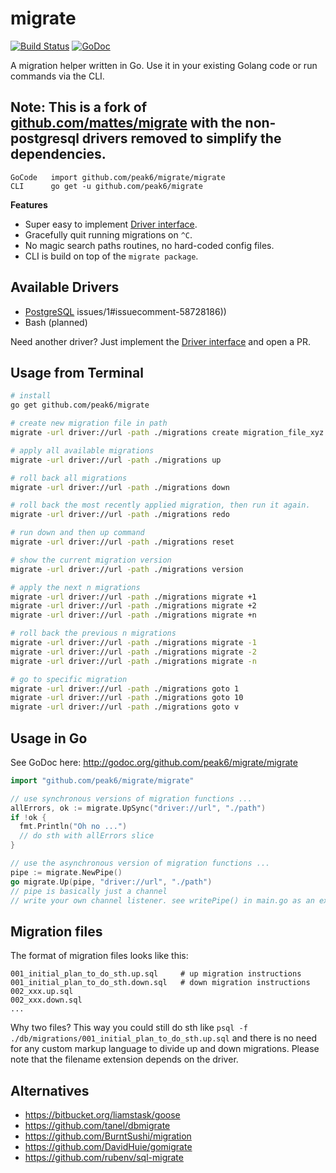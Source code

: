 # migrate

[![Build Status](https://travis-ci.org/peak6/migrate.svg?branch=master)](https://travis-ci.org/peak6/migrate)
[![GoDoc](https://godoc.org/github.com/peak6/migrate?status.svg)](https://godoc.org/github.com/peak6/migrate)

A migration helper written in Go. Use it in your existing Golang code 
or run commands via the CLI. 

## Note: This is a fork of [github.com/mattes/migrate](github.com/mattes/migrate) with the non-postgresql drivers removed to simplify the dependencies.

```
GoCode   import github.com/peak6/migrate/migrate
CLI      go get -u github.com/peak6/migrate
```

__Features__

* Super easy to implement [Driver interface](http://godoc.org/github.com/peak6/migrate/driver#Driver).
* Gracefully quit running migrations on ``^C``.
* No magic search paths routines, no hard-coded config files.
* CLI is build on top of the ``migrate package``.


## Available Drivers

 * [PostgreSQL](https://github.com/peak6/migrate/tree/master/driver/postgres)
issues/1#issuecomment-58728186))
 * Bash (planned)

Need another driver? Just implement the [Driver interface](http://godoc.org/github.com/peak6/migrate/driver#Driver) and open a PR.


## Usage from Terminal

```bash
# install
go get github.com/peak6/migrate

# create new migration file in path
migrate -url driver://url -path ./migrations create migration_file_xyz

# apply all available migrations
migrate -url driver://url -path ./migrations up

# roll back all migrations
migrate -url driver://url -path ./migrations down

# roll back the most recently applied migration, then run it again.
migrate -url driver://url -path ./migrations redo

# run down and then up command
migrate -url driver://url -path ./migrations reset

# show the current migration version
migrate -url driver://url -path ./migrations version

# apply the next n migrations
migrate -url driver://url -path ./migrations migrate +1
migrate -url driver://url -path ./migrations migrate +2
migrate -url driver://url -path ./migrations migrate +n

# roll back the previous n migrations
migrate -url driver://url -path ./migrations migrate -1
migrate -url driver://url -path ./migrations migrate -2
migrate -url driver://url -path ./migrations migrate -n

# go to specific migration
migrate -url driver://url -path ./migrations goto 1
migrate -url driver://url -path ./migrations goto 10
migrate -url driver://url -path ./migrations goto v
```


## Usage in Go

See GoDoc here: http://godoc.org/github.com/peak6/migrate/migrate

```go
import "github.com/peak6/migrate/migrate"

// use synchronous versions of migration functions ...
allErrors, ok := migrate.UpSync("driver://url", "./path")
if !ok {
  fmt.Println("Oh no ...")
  // do sth with allErrors slice
}

// use the asynchronous version of migration functions ...
pipe := migrate.NewPipe()
go migrate.Up(pipe, "driver://url", "./path")
// pipe is basically just a channel
// write your own channel listener. see writePipe() in main.go as an example.
```

## Migration files

The format of migration files looks like this:

```
001_initial_plan_to_do_sth.up.sql     # up migration instructions
001_initial_plan_to_do_sth.down.sql   # down migration instructions
002_xxx.up.sql
002_xxx.down.sql
...
```

Why two files? This way you could still do sth like 
``psql -f ./db/migrations/001_initial_plan_to_do_sth.up.sql`` and there is no
need for any custom markup language to divide up and down migrations. Please note
that the filename extension depends on the driver.


## Alternatives

 * https://bitbucket.org/liamstask/goose
 * https://github.com/tanel/dbmigrate
 * https://github.com/BurntSushi/migration
 * https://github.com/DavidHuie/gomigrate
 * https://github.com/rubenv/sql-migrate


